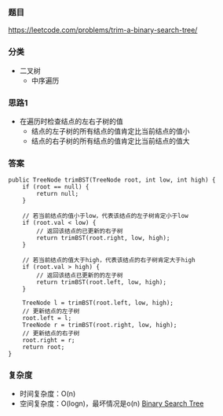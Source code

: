 ### 题目
https://leetcode.com/problems/trim-a-binary-search-tree/

### 分类
* 二叉树
    * 中序遍历

### 思路1
* 在遍历时检查结点的左右子树的值
    * 结点的左子树的所有结点的值肯定比当前结点的值小
    * 结点的右子树的所有结点的值肯定比当前结点的值大

### 答案
```
public TreeNode trimBST(TreeNode root, int low, int high) {
    if (root == null) {
        return null;
    }
    
    // 若当前结点的值小于low，代表该结点的左子树肯定小于low
    if (root.val < low) {
        // 返回该结点的已更新的右子树
        return trimBST(root.right, low, high);
    }
    
    // 若当前结点的值大于high，代表该结点的右子树肯定大于high
    if (root.val > high) {
        // 返回该结点已更新的的左子树
        return trimBST(root.left, low, high);
    }
    
    TreeNode l = trimBST(root.left, low, high);
    // 更新结点的左子树
    root.left = l;
    TreeNode r = trimBST(root.right, low, high);
    // 更新结点的右子树
    root.right = r;
    return root;
}
```

### 复杂度
* 时间复杂度：O(n)
* 空间复杂度：O(logn)，最坏情况是o(n) [Binary Search Tree](https://github.com/HolmesJJ/CS2040S-Data-Structures-and-Algorithms/wiki/Binary-Search-Tree)
